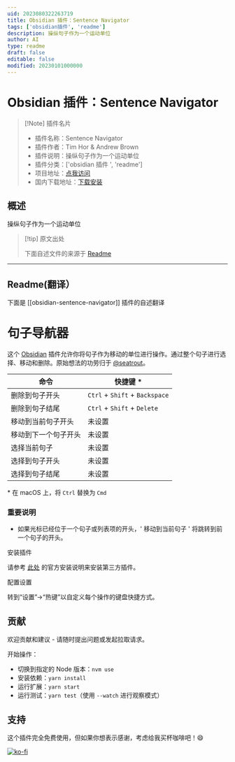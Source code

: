 ```yaml
---
uid: 2023080322263719
title: Obsidian 插件：Sentence Navigator
tags: ['obsidian插件', 'readme']
description: 操纵句子作为一个运动单位
author: AI
type: readme
draft: false
editable: false
modified: 20230101000000
---
```


# Obsidian 插件：Sentence Navigator

> [!Note] 插件名片
> - 插件名称：Sentence Navigator
> - 插件作者：Tim Hor & Andrew Brown
> - 插件说明：操纵句子作为一个运动单位
> - 插件分类：['obsidian 插件 ', 'readme']
> - 项目地址：[点我访问](https://github.com/timhor/obsidian-sentence-navigator)
> - 国内下载地址：[下载安装](https://pkmer.cn/products/plugin/pluginMarket/?obsidian-sentence-navigator)

## 概述

操纵句子作为一个运动单位

> [!tip] 原文出处
>
>下面自述文件的来源于 [Readme](https://ghproxy.net/https://raw.githubusercontent.com/timhor/obsidian-sentence-navigator/master/README.md)
>

---

## Readme(翻译）

下面是 [[obsidian-sentence-navigator]] 插件的自述翻译

# 句子导航器

这个 [Obsidian](https://obsidian.md) 插件允许你将句子作为移动的单位进行操作。通过整个句子进行选择、移动和删除。原始想法的功劳归于 [@seatrout](https://github.com/seatrout)。

| 命令                               | 快捷键 \*                       |
| --------------------------------- | ------------------------------ |
| 删除到句子开头                     | `Ctrl` + `Shift` + `Backspace` |
| 删除到句子结尾                     | `Ctrl` + `Shift` + `Delete`    |
| 移动到当前句子开头                 | 未设置                          |
| 移动到下一个句子开头               | 未设置                          |
| 选择当前句子                       | 未设置                          |
| 选择到句子开头                     | 未设置                          |
| 选择到句子结尾                     | 未设置                          |

\* 在 macOS 上，将 `Ctrl` 替换为 `Cmd`

### 重要说明

- 如果光标已经位于一个句子或列表项的开头，' 移动到当前句子 ' 将跳转到前一个句子的开头。

安装插件

请参考 [此处](https://help.obsidian.md/Advanced+topics/Third-party+plugins#For+users) 的官方安装说明来安装第三方插件。

配置设置

转到“设置”→“热键”以自定义每个操作的键盘快捷方式。

## 贡献

欢迎贡献和建议 - 请随时提出问题或发起拉取请求。

开始操作：

- 切换到指定的 Node 版本：`nvm use`
- 安装依赖：`yarn install`
- 运行扩展：`yarn start`
- 运行测试：`yarn test`（使用 `--watch` 进行观察模式）

## 支持

这个插件完全免费使用，但如果你想表示感谢，考虑给我买杯咖啡吧！😄

[![ko-fi](https://ko-fi.com/img/githubbutton_sm.svg)](https://ko-fi.com/timhor)
